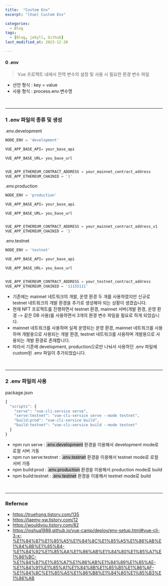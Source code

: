 ```yaml
---
title:  "Custom Env"
excerpt: "[Vue] Custom Env"

categories:
  - Blog
tags:
  - [Blog, jekyll, Github]
last_modified_at: 2023-12-20

---
```



#### 0 .env

> Vue 프로젝트 내에서 전역 변수의 설정 및 사용 시 필요한 환경 변수 파일 

- 선언 형식 : key = value
- 사용 형식 : process.env.변수명
  
<br />

---

### 1 .env 파일의 종류 및 생성

.env.development
```javascript
NODE_ENV = 'development'

VUE_APP_BASE_API= your_base_api

VUE_APP_BASE_URL= you_base_url


VUE_APP_ETHEREUM_CONTRACT_ADDRESS = your_mainnet_contract_address
VUE_APP_ETHEREUM_CHAINID = '1'
```

.env.production
```javascript
NODE_ENV = 'production'

VUE_APP_BASE_API= your_base_api

VUE_APP_BASE_URL= you_base_url


VUE_APP_ETHEREUM_CONTRACT_ADDRESS = your_mainnet_contract_address_v1
VUE_APP_ETHEREUM_CHAINID = '1'
```

.env.testnet
```javascript
NODE_ENV = 'testnet'

VUE_APP_BASE_API= your_base_api

VUE_APP_BASE_URL= you_base_url


VUE_APP_ETHEREUM_CONTRACT_ADDRESS = your_testnet_contract_address
VUE_APP_ETHEREUM_CHAINID = '11155111'
```

- 기존에는 mainnet 네트워크의 개발, 운영 환경 두 개를 사용하였지만 신규로 testnet 네트워크의 개발 환경을 추가로 생성해야 되는 상황이 생겼습니다.
- 현재 NFT 프로젝트를 진행하면서 testnet 환경, mainnet 서버(개발 환경, 운영 환경 -> 같은 DB 사용)를 사용하면서 3개의 환경 변수 파일을 필요로 하게 되었습니다.
- mainnet 네트워크를 사용하며 실제 운영되는 운영 환경, mainnet 네트워크를 사용하며 개발용으로 사용되는 개발 환경, testnet 네트워크를 사용하며 개발용으로 사용되는 개발 환경로 존재합니다.
- 따라서 기존에 development, production으로만 나눠서 사용하던 .env 파일에 custom된 .env 파일이 추가되었습니다.

<br />

---


### 2 .env 파일의 사용

package.json
```javascript
{
  "scripts": {
    "serve": "vue-cli-service serve",
    "serve:testnet": "vue-cli-service serve --mode testnet",
    "build:prod": "vue-cli-service build",
    "build:testnet": "vue-cli-service build --mode testnet"
  }
}
```

- npm run serve : <mark style="background-color:#cccccc">.env.development</mark> 환경을 이용해서 development mode로 로컬 서버 가동
- npm run serve:testnet : <mark style="background-color:#cccccc">.env.testnet</mark> 환경을 이용해서 testnet mode로 로컬 서버 가동
- npm build:prod : <mark style="background-color:#cccccc">.env.production</mark> 환경을 이용해서 production mode로 build
- npm build:testnet : <mark style="background-color:#cccccc">.env.testnet</mark> 환경을 이용해서 testnet mode로 build

<br />


---

### Refernce 
- https://truehong.tistory.com/135
- https://taemy-sw.tistory.com/12
- https://wouldyou.tistory.com/82
- https://joshua1988.github.io/vue-camp/deploy/env-setup.html#vue-cli-3-x-%E1%84%87%E1%85%A5%E1%84%8C%E1%85%A5%E1%86%AB%E1%84%8B%E1%85%B4-%E1%84%92%E1%85%AA%E1%86%AB%E1%84%80%E1%85%A7%E1%86%BC-%E1%84%87%E1%85%A7%E1%86%AB%E1%84%89%E1%85%AE-%E1%84%91%E1%85%A1%E1%84%8B%E1%85%B5%E1%86%AF-%E1%84%8C%E1%85%A5%E1%86%B8%E1%84%80%E1%85%B3%E1%86%AB